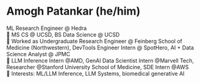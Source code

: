 # Amogh Patankar (he/him)
ML Research Engineer @ Hedra
<br/>
📓 MS CS @ UCSD, BS Data Science @ UCSD <br/>
🔧 Worked as Undergraduate Research Engineer @ Feinberg School of Medicine (Northwestern), DevTools Engineer Intern @ SpotHero, AI + Data Science Analyst @ JPMC<br/>
🔧 LLM Inference Intern @AMD, GenAI Data Scientist Intern @Marvell Tech, Researcher @Stanford University School of Medicine, SDE Intern @AWS<br/>
🌱 Interests: ML/LLM Inference, LLM Systems, biomedical generative AI<br/>
